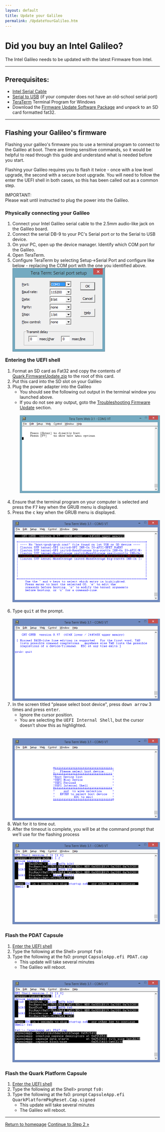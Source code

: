 ```yaml
---
layout: default
title: Update your Galileo
permalink: /UpdateYourGalileo.htm
---
```


<div class="container">
  <h1>Did you buy an Intel Galileo?</h1>
  The Intel Galileo needs to be updated with the latest Firmware from Intel.
  <hr/>
  <h2> Prerequisites: </h2>
  <ul>
    <li>
      <a href="http://www.amazon.com/gp/product/B004IY4L86/ref=oh_details_o05_s00_i00">Intel Serial Cable</a>
    </li>
    <li>
      <a href="http://www.amazon.com/dp/B00425S1H8?psc=1">Serial to USB</a> (if your computer does not have an old-school serial port)
    </li>
    <li>
      <a href="http://ttssh2.sourceforge.jp/index.html.en">TeraTerm</a> Terminal Program for Windows
    </li>
    <li>
      Download the <a href="<placeholder>">Firmware Update Software Package</a> and unpack to an SD card formatted fat32.
    </li>
  </ul>
  <hr/>

  <h2>Flashing your Galileo's firmware</h2>
  <p>Flashing your galileo's firmware you to use a terminal program to connect to the Galileo at boot. There are timing sensitive commands, so it would be helpful to read through this guide and understand what is needed before you start.</p>
  <p>Flashing your Galileo requires you to flash it twice - once with a low level upgrade, the second with a secure boot upgrade. You will need to follow the enter the UEFI shell in both cases, so this has been called out as a common step.</p>
  <div class="panel panel-danger">
    <div class="panel-heading">IMPORTANT:</div>
    <div class="panel-body">Please wait until instructed to plug the power into the Galileo.</div>
  </div>
  <h3>Physically connecting your Galileo</h3>
  <ol>
    <li>Connect your Intel Galileo serial cable to the 2.5mm audio-like jack on the Galileo board.</li>
    <li>Connect the serial DB-9 to your PC's Serial port or to the Serial to USB device.</li>
    <li>On your PC, open up the device manager. Identify which COM port for the Galileo.</li>
    <li>Open TeraTerm.</li>
    <li>
      Configure TeraTerm by selecting Setup->Serial Port and configure like below - replacing the COM port with the one you identified above. <br/><img src="images\TeraTermSetup.png"/>
    </li>
  </ol>
  <a name="EnterUEFIShell">
    <h3 style="padding-top: 60px; margin-top: -60px;">Entering the UEFI shell</h3>
  </a>
  <ol>
    <li>
      Format an SD card as Fat32 and copy the contents of <a href="<placeholder>">Quark.FirmwareUpdate.zip</a> to the root of this card.
    </li>
    <li>Put this card into the SD slot on your Galileo</li>
    <li>
      Plug the power adapter into the Galileo
      <ul>
        <li>You should see the following out output in the terminal window you launched above. </li>
        <li>
          If you do not see any output, goto the <a href="TroubleShooting.htm">Troubleshooting Firmware Update</a> section. <br/><br/><img src="images\TermBootScreen1.png"/><br/><br/>
        </li>
      </ul>
    </li>
    <li>
      Ensure that the terminal program on your computer is selected and press the <kbd>F7</kbd> key when the GRUB menu is displayed.
    </li>
    <li>
      Press the <kbd>c</kbd> key when the GRUB menu is displayed.<br/><br/><img src="images\TermBootScreen2.png"/><br/><br/>
    </li>
    <li>
      Type <kbd>quit</kbd> at the prompt.<br/><br/><img src="images\TermBootScreen3.png"/><br/>
    </li>
    <li>
      In the screen titled "please select boot device", press <kbd>down arrow</kbd> 3 times and press <kbd>enter</kbd>.
      <ul>
        <li>Ignore the cursor position.</li>
        <li>
          You are selecting the <kbd>UEFI Internal Shell</kbd>, but the cursor doesn’t show this as highlighted.
        </li>
      </ul>
      <br/><br/><img src="images\TermBootScreen4.png"/><br/>
    </li>
    <li>Wait for it to time out.</li>
    <li>
      After the timeout is complete, you will be at the command prompt that we’ll use for the flashing process<br/><br/><img src="images\TermBootScreen5.png"/>
    </li>
  </ol>
  <h3>Flash the PDAT Capsule</h3>
  <ol>
    <li>
      <a href="#EnterUEFIShell">Enter the UEFI shell</a>
    </li>
    <li>
      Type the following at the Shell> prompt <kbd>fs0:</kbd>
    </li>
    <li>
      Type the following at the fs0: prompt <kbd>CapsuleApp.efi PDAT.cap</kbd>
      <ul>
        <li>This update will take several minutes</li>
        <li>The Galileo will reboot.</li>
      </ul>
      <br/><br/><img src="images\TermBootScreen6.png"/>
    </li>
  </ol>
  <h3>Flash the Quark Platform Capsule</h3>
  <ol>
    <li>
      <a href="#EnterUEFIShell">Enter the UEFI shell</a>
    </li>
    <li>
      Type the following at the Shell> prompt <kbd>fs0:</kbd>
    </li>
    <li>
      Type the following at the fs0: prompt <kbd>CapsuleApp.efi QuarkPlatformPkgReset.Cap.signed</kbd>
      <ul>
        <li>This update will take several minutes</li>
        <li>The Galileo will reboot.</li>
      </ul>
    </li>
  </ol>
  <hr/>

  <a class="btn btn-default" href="Index.htm" role="button">Return to homepage</a>
  <a class="btn btn-default" href="SetupPC.htm" role="button">Continue to Step 2 &raquo;</a>
